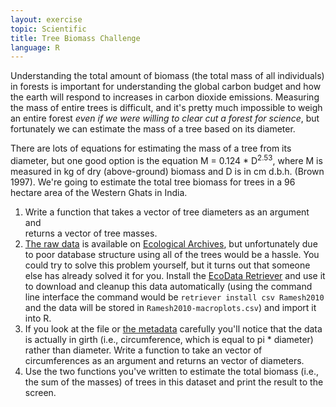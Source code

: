 ```yaml
---
layout: exercise
topic: Scientific
title: Tree Biomass Challenge
language: R
---
```


Understanding the total amount of biomass (the total mass of all individuals) in 
forests is important for understanding the global carbon budget and how the 
earth will respond to increases in carbon dioxide emissions. Measuring the mass 
of entire trees is difficult, and it's pretty much impossible to weigh an entire 
forest *even if we were willing to clear cut a forest for science*, but 
fortunately we can estimate the mass of a tree based on its diameter.

There are lots of equations for estimating the mass of a tree from its diameter, 
but one good option is the equation M = 0.124 * D<sup>2.53</sup>, where M is measured in 
kg of dry (above-ground) biomass and D is in cm d.b.h. (Brown 1997). We're going 
to estimate the total tree biomass for trees in a 96 hectare area of the Western 
Ghats in India.

1.  Write a function that takes a vector of tree diameters as an argument and   
    returns a vector  of tree masses.
2.  [The raw data](http://esapubs.org/archive/ecol/E091/216/Macroplot-data-Rev.txt)
    is available on [Ecological Archives](http://esapubs.org/Archive/), but
    unfortunately due to poor database structure using all of the trees would be
    a hassle. You could try to solve this problem yourself, but it turns out
    that someone else has already solved it for you. Install the
    [EcoData Retriever](http://ecodataretriever.org/) and use it to download and
    cleanup this data automatically (using the command line interface the
    command would be `retriever install csv Ramesh2010` and the data will be
    stored in `Ramesh2010-macroplots.csv`) and import it into R.
3.  If you look at the file or [the
    metadata](http://esapubs.org/archive/ecol/E091/216/metadata.htm)
    carefully you'll notice that the data is actually in girth (i.e.,
    circumference, which is equal to pi * diameter) rather than
    diameter. Write a function to take an vector of circumferences as an
    argument and returns an vector of diameters.
4.  Use the two functions you've written to estimate the total biomass
    (i.e., the sum of the masses) of trees in this dataset and print the
    result to the screen.

